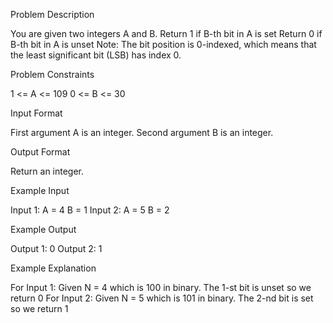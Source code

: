 Problem Description

You are given two integers A and B.
Return 1 if B-th bit in A is set
Return 0 if B-th bit in A is unset
Note:
The bit position is 0-indexed, which means that the least significant bit (LSB) has index 0.


Problem Constraints

1 <= A <= 109
0 <= B <= 30


Input Format

First argument A is an integer.
Second argument B is an integer.


Output Format

Return an integer.


Example Input

Input 1:
A = 4
B = 1
Input 2:
A = 5
B = 2


Example Output

Output 1:
0
Output 2:
1


Example Explanation

For Input 1:
Given N = 4 which is 100 in binary. The 1-st bit is unset
so we return 0
For Input 2:
Given N = 5 which is 101 in binary. The 2-nd bit is set
so we return 1